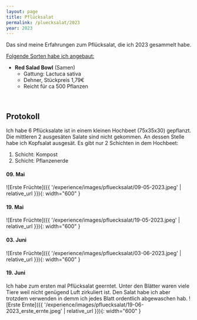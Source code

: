 ```yaml
---
layout: page
title: Pflücksalat
permalink: /pluecksalat/2023
year: 2023
---
```


Das sind meine Erfahrungen zum Pflücksalat, die ich 2023 gesammelt habe.

<u>Folgende Sorten habe ich angebaut:</u>

- **Red Salad Bowl** (Samen)
    - Gattung: Lactuca sativa
    - Dehner, Stückpreis 1,79€
    - Reicht für ca 500 Pflanzen

<br>

## Protokoll
Ich habe 6 Pflücksalate ist in einem kleinen Hochbeet (75x35x30) gepflanzt. Die mittleren 2 ausgesäten Salate sind nicht gekommen. An dessen Stelle habe ich Kopfsalat ausgesät. Es gibt nur 2 Schichten in dem Hochbeet:
 1. Schicht: Kompost
 2. Schicht: Pflanzenerde

#### <b>09. Mai</b>
![Erste Früchte]({{ '/experience/images/pfluecksalat/09-05-2023.jpeg' | relative_url }}){: width="600" }


#### <b>19. Mai</b>

![Erste Früchte]({{ '/experience/images/pfluecksalat/19-05-2023.jpeg' | relative_url }}){: width="600" }


#### <b>03. Juni</b>
![Erste Früchte]({{ '/experience/images/pfluecksalat/03-06-2023.jpeg' | relative_url }}){: width="600" }

#### <b>19. Juni</b>
Ich habe zum ersten mal Pflücksalat geerntet. Unter den Blätter waren viele Tiere weil nicht genügend Luft zirkuliert ist. Den Salat habe ich aber trotzdem verwenden in demm ich jedes Blatt ordentlich abgewaschen hab.
![Erste Ernte]({{ '/experience/images/pfluecksalat/19-06-2023_erste_ernte.jpeg' | relative_url }}){: width="600" }
